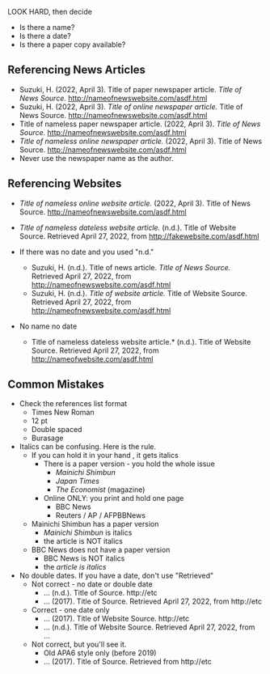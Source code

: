 LOOK HARD, then decide

* Is there a name? 
* Is there a date? 
* Is there a paper copy available?



## Referencing News Articles
* Suzuki, H. (2022, April 3). Title of paper newspaper article. *Title of News Source.* http://nameofnewswebsite.com/asdf.html
* Suzuki, H. (2022, April 3). *Title of online newspaper article.* Title of News Source. http://nameofnewswebsite.com/asdf.html
* Title of nameless paper newspaper article. (2022, April 3). *Title of News Source.* http://nameofnewswebsite.com/asdf.html
* *Title of nameless online newspaper article.* (2022, April 3). Title of News Source. http://nameofnewswebsite.com/asdf.html
* Never use the newspaper name as the author. 

## Referencing Websites
* *Title of nameless online website article.* (2022, April 3). Title of News Source. http://nameofnewswebsite.com/asdf.html
* *Title of nameless dateless website article.* (n.d.). Title of Website Source. Retrieved April 27, 2022, from http://fakewebsite.com/asdf.html

* If there was no date and you used "n.d."
    * Suzuki, H. (n.d.). Title of news article. *Title of News Source.* Retrieved April 27, 2022, from http://nameofnewswebsite.com/asdf.html
    * Suzuki, H. (n.d.). *Title of website article.* Title of Website Source. Retrieved April 27, 2022, from http://nameofnewswebsite.com/asdf.html
* No name no date
    * Title of nameless dateless website article.* (n.d.). Title of Website Source. Retrieved April 27, 2022, from http://nameofwebsite.com/asdf.html

## Common Mistakes
* Check the references list format
    * Times New Roman
    * 12 pt
    * Double spaced
    * Burasage
* Italics can be confusing. Here is the rule.
    * If you can hold it in your hand , it gets italics
        * There is a paper version - you hold the whole issue
            * *Mainichi Shimbun*
            * *Japan Times*
            * *The Economist* (magazine)
        * Online ONLY: you print and hold one page
            * BBC News
            * Reuters / AP / AFPBBNews
    * Mainichi Shimbun has a paper version
        * *Mainichi Shimbun* is italics
        * the article is NOT italics
    * BBC News does not have a paper version
        * BBC News is NOT italics
        * the *article is italics*
* No double dates. If you have a date, don't use "Retrieved"
    * Not correct - no date or double date
        * ... (n.d.). Title of Source. http://etc
        * ... (2017). Title of Source. Retrieved April 27, 2022, from http://etc
    * Correct - one date only
        * ... (2017). Title of Website Source. http://etc
        * ... (n.d.). Title of Website Source. Retrieved April 27, 2022, from ...
    * Not correct, but you'll see it. 
        * Old APA6 style only (before 2019)
        * ... (2017). Title of Source. Retrieved from http://etc


